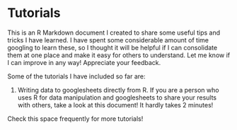 # Tutorials

This is an R Markdown document I created to share some useful tips and tricks I have learned. I have spent some considerable amount of time googling to learn these, so I thought it will be helpful if I can consolidate them at one place and make it easy for others to understand. Let me know if I can improve in any way! Appreciate your feedback.


Some of the tutorials I have included so far are: 

1. Writing data to googlesheets directly from R. If you are a person who uses R for data manipulation and googlesheets to share your results with others, take a look at this document! It hardly takes 2 minutes!


Check this space frequently for more tutorials!
